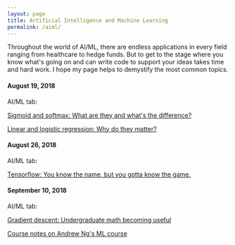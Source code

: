 ```yaml
---
layout: page
title: Artificial Intelligence and Machine Learning
permalink: /aiml/
---
```


Throughout the world of AI/ML, there are endless applications in every field ranging from healthcare to hedge funds. But to get to the stage where you know what's going on and can write code to support your ideas takes time and hard work. I hope my page helps to demystify the most common topics.

<!-- how to link to files at the same level
Here's a little more about me in case you gave a [crap](about.md).
-->

<!-- find a way to link internally
Here's me [welcoming you]({{ site.baseurl }}{% link _posts/2018-08-13-welcome.md %})
-->

#### August 19, 2018

AI/ML tab:

[Sigmoid and softmax: What are they and what's the difference?](https://pranavs99.github.io/aiml-sigmoid-and-softmax/)

[Linear and logistic regression: Why do they matter?](https://pranavs99.github.io/aiml-linear-and-logistic-regression/)

#### August 26, 2018

AI/ML tab:

[Tensorflow: You know the name, but you gotta know the game.](https://pranavs99.github.io/aiml-tensorflow-basics/)

#### September 10, 2018

AI/ML tab:

[Gradient descent: Undergraduate math becoming useful](https://pranavs99.github.io/aiml-gradient-descent/)

[Course notes on Andrew Ng's ML course](https://pranavs99.github.io/aiml-andrew-ng-course-notes/)
